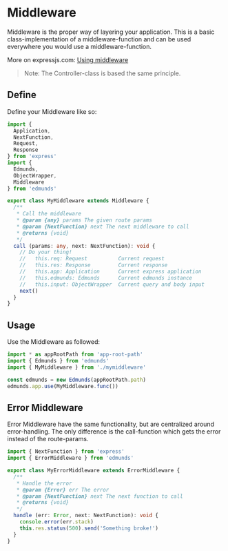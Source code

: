 # Middleware

Middleware is the proper way of layering your application. This is a
basic class-implementation of a middleware-function and can be used
everywhere you would use a middleware-function.

More on expressjs.com: [Using middleware](http://expressjs.com/en/guide/using-middleware.html)

>Note: The Controller-class is based the same principle.


## Define

Define your Middleware like so:

```typescript
import {
  Application,
  NextFunction,
  Request,
  Response
} from 'express'
import {
  Edmunds,
  ObjectWrapper,
  Middleware
} from 'edmunds'

export class MyMiddleware extends Middleware {
  /**
   * Call the middleware
   * @param {any} params The given route params
   * @param {NextFunction} next The next middleware to call
   * @returns {void}
   */
  call (params: any, next: NextFunction): void {
    // Do your thing!
    //   this.req: Request          Current request
    //   this.res: Response         Current response
    //   this.app: Application      Current express application
    //   this.edmunds: Edmunds      Current edmunds instance
    //   this.input: ObjectWrapper  Current query and body input
    next()
  }
}
```


## Usage

Use the Middleware as followed:

```typescript
import * as appRootPath from 'app-root-path'
import { Edmunds } from 'edmunds'
import { MyMiddleware } from './mymiddleware'

const edmunds = new Edmunds(appRootPath.path)
edmunds.app.use(MyMiddleware.func())
```


## Error Middleware

Error Middleware have the same functionality, but are centralized
around error-handling. The only difference is the call-function
which gets the error instead of the route-params.

```typescript
import { NextFunction } from 'express'
import { ErrorMiddleware } from 'edmunds'

export class MyErrorMiddleware extends ErrorMiddleware {
  /**
   * Handle the error
   * @param {Error} err The error
   * @param {NextFunction} next The next function to call
   * @returns {void}
   */
  handle (err: Error, next: NextFunction): void {
    console.error(err.stack)
    this.res.status(500).send('Something broke!')
  }
}
```
